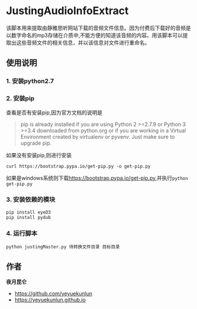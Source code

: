 # JustingAudioInfoExtract

该脚本用来提取由静雅思听网站下载的音频文件信息。因为付费后下载好的音频是以数字命名的mp3存储在介质中,不能方便的知道该音频的内容。用该脚本可以提取出这些音频文件的相关信息，并以该信息对文件进行重命名。

## 使用说明

### 1. 安装python2.7

### 2. 安装pip

查看是否有安装pip,因为官方文档的说明是
>pip is already installed if you are using Python 2 >=2.7.9 or Python 3 >=3.4 downloaded from python.org or if you are working in a Virtual Environment created by virtualenv or pyvenv. Just make sure to upgrade pip.

如果没有安装pip,则进行安装

	curl https://bootstrap.pypa.io/get-pip.py -o get-pip.py

如果是windows系统则下载<https://bootstrap.pypa.io/get-pip.py>,并执行`python get-pip.py`

### 3. 安装依赖的模块
	pip install eyeD3
	pip install pydub

### 4. 运行脚本
	python justingMaster.py 待转换文件目录 目标目录

## 作者

**夜月昆仑**
- <https://github.com/yeyuekunlun>
- <https://yeyuekunlun.github.io>



